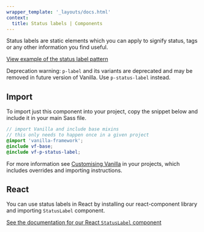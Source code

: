 ```yaml
---
wrapper_template: '_layouts/docs.html'
context:
  title: Status labels | Components
---
```


Status labels are static elements which you can apply to signify status, tags or any other information you find useful.

<div class="embedded-example"><a href="/docs/examples/patterns/status-labels/" class="js-example">
View example of the status label pattern
</a></div>

<div class="p-notification--caution">
  <p class="p-notification__content">
    <span class="p-notification__title">Deprecation warning:</span>
    <span class="p-notification__message"><code>p-label</code> and its variants are deprecated and may be removed in future version of Vanilla. Use <code>p-status-label</code> instead.</span>
  </p>
</div>

## Import

To import just this component into your project, copy the snippet below and include it in your main Sass file.

```scss
// import Vanilla and include base mixins
// this only needs to happen once in a given project
@import 'vanilla-framework';
@include vf-base;
@include vf-p-status-label;
```

For more information see [Customising Vanilla](/docs/customising-vanilla/) in your projects, which includes overrides and importing instructions.

## React

You can use status labels in React by installing our react-component library and importing `StatusLabel` component.

[See the documentation for our React `StatusLabel` component](https://canonical.github.io/react-components/?path=/docs/components-statuslabel--docs)

